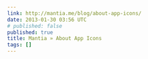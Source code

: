 ```yaml
---
link: http://mantia.me/blog/about-app-icons/
date: 2013-01-30 03:56 UTC
# published: false
published: true
title: Mantia » About App Icons
tags: []
---
```



